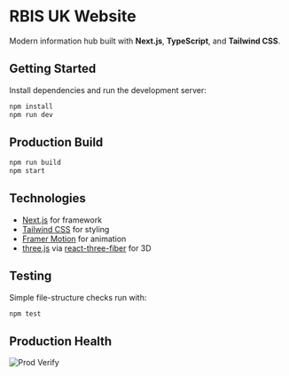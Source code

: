 # RBIS UK Website

Modern information hub built with **Next.js**, **TypeScript**, and **Tailwind CSS**.

## Getting Started

Install dependencies and run the development server:

```bash
npm install
npm run dev
```

## Production Build

```bash
npm run build
npm start
```

## Technologies

- [Next.js](https://nextjs.org/) for framework
- [Tailwind CSS](https://tailwindcss.com/) for styling
- [Framer Motion](https://www.framer.com/motion/) for animation
- [three.js](https://threejs.org/) via [react-three-fiber](https://github.com/pmndrs/react-three-fiber) for 3D

## Testing

Simple file-structure checks run with:

```bash
npm test
```

## Production Health
![Prod Verify](https://github.com/RBISUK/rbisuk.github.io/actions/workflows/prod-verify.yml/badge.svg)


